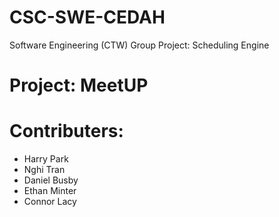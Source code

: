 # CSC-SWE-CEDAH
Software Engineering (CTW) Group Project: Scheduling Engine

# Project: MeetUP
# Contributers: 
  - Harry Park
  - Nghi Tran
  - Daniel Busby
  - Ethan Minter
  - Connor Lacy
  
